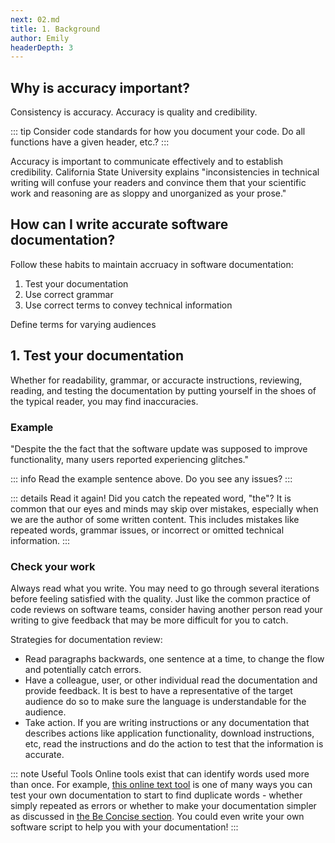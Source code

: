 ```yaml
---
next: 02.md
title: 1. Background
author: Emily
headerDepth: 3
---
```


## Why is accuracy important?

Consistency is accuracy. Accuracy is quality and credibility. 

::: tip
Consider code standards for how you document your code. Do all functions have a given header, etc.?
:::

<!-- https://home.csulb.edu/~tgredig/docs/TechnicalWriting1.pdf -->
Accuracy is important to communicate effectively and to establish credibility. California State University explains "inconsistencies in technical writing will confuse your readers and convince them that your scientific work and reasoning are as sloppy and unorganized as your prose."

## How can I write accurate software documentation?

Follow these habits to maintain accruacy in software documentation:
<!-- https://www.gcu.edu/blog/criminal-justice-government-and-public-administration/best-practices-technical-writing -->
1. Test your documentation
2. Use correct grammar <!-- https://pressbooks.bccampus.ca/technicalwriting/chapter/communicatingprecision/ -->
3. Use correct terms to convey technical information

Define terms for varying audiences

## 1. Test your documentation

Whether for readability, grammar, or accuracte instructions, reviewing, reading, and testing the documentation by putting yourself in the shoes of the typical reader, you may find inaccuracies. 

### Example
"Despite the the fact that the software update was supposed to improve functionality, many users reported experiencing glitches."

::: info
Read the example sentence above. Do you see any issues?
:::

::: details Read it again!
Did you catch the repeated word, "the"? It is common that our eyes and minds may skip over mistakes, especially when we are the author of some written content. This includes mistakes like repeated words, grammar issues, or incorrect or omitted technical information.
:::

### Check your work

Always read what you write. You may need to go through several iterations before feeling satisfied with the quality. Just like the common practice of code reviews on software teams, consider having another person read your writing to give feedback that may be more difficult for you to catch. 

Strategies for documentation review:
- Read paragraphs backwards, one sentence at a time, to change the flow and potentially catch errors.
- Have a colleague, user, or other individual read the documentation and provide feedback. It is best to have a representative of the target audience do so to make sure the language is understandable for the audience.
- Take action. If you are writing instructions or any documentation that describes actions like application functionality, download instructions, etc, read the instructions and do the action to test that the information is accurate.

::: note Useful Tools
Online tools exist that can identify words used more than once. For example, [this online text tool](https://onlinetexttools.com/find-duplicate-text-words) is one of many ways you can test your own documentation to start to find duplicate words - whether simply repeated as errors or whether to make your documentation simpler as discussed in [the Be Concise section](../concise/03.md). You could even write your own software script to help you with your documentation!
:::
